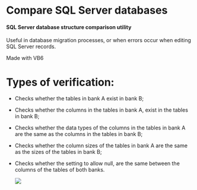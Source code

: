
# Compare SQL Server databases

#### SQL Server database structure comparison utility

Useful in database migration processes, or when errors occur when editing SQL Server records.

Made with VB6

# Types of verification:

- Checks whether the tables in bank A exist in bank B;
- Checks whether the columns in the tables in bank A, exist in the tables in bank B;
- Checks whether the data types of the columns in the tables in bank A are the same as the columns in the tables in bank B;
- Checks whether the column sizes of the tables in bank A are the same as the sizes of the tables in bank B;
- Checks whether the setting to allow null, are the same between the columns of the tables of both banks.

	[![](https://github.com/silvairsoares/Compare-SQL-Server-Database/blob/main/ComparaBd_SQL.png)](https://github.com/silvairsoares/Compare-SQL-Server-Database/blob/main/ComparaBd_SQL.png)
